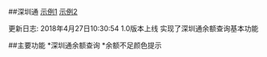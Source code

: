 ##深圳通
[示例1](https://ws1.sinaimg.cn/large/0072Lfvtly1fqr070bkjjj308x0fun23.jpg)
[示例2](https://ws1.sinaimg.cn/large/0072Lfvtly1fqr0acn4nbj308z0fxjrt.jpg)

更新日志:
2018年4月27日10:30:54 1.0版本上线 实现了深圳通余额查询基本功能

##主要功能 
*深圳通余额查询
*余额不足颜色提示
